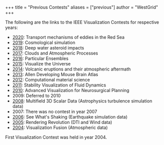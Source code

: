 +++
title = "Previous Contests"
aliases = ["previous"]
author = "WestGrid"
+++

The following are the links to the IEEE Visualization Contests for respective years:

- [2020](https://kaust-vislab.github.io/SciVis2020/index.html): Transport mechanisms of eddies in the Red Sea
- [2019](https://press3.mcs.anl.gov/2019-scivis-contest): Cosmological simulation
- [2018](http://sciviscontest.ieeevis.org/2018): Deep water asteroid impacts
- [2017](http://sciviscontest.ieeevis.org/2017): Clouds and Atmospheric Processes
- [2016](http://sciviscontest.ieeevis.org/2016): Particular Ensembles
- [2015](http://sciviscontest.ieeevis.org/2015): Visualize the Universe
- [2014](http://sciviscontest.ieeevis.org/2014): Volcanic eruptions and their atmospheric aftermath
- [2013](http://sciviscontest.ieeevis.org/2013): Allen Developing Mouse Brain Atlas
- [2012](http://sciviscontest.ieeevis.org/2012): Computational material science
- [2011](http://sciviscontest.ieeevis.org/2011): Stability Visualization of Fluid Dynamics
- [2010](http://sciviscontest.ieeevis.org/2010): Advanced Visualization for Neurosurgical Planning
- 2009: Deferred to 2010
- [2008](http://sciviscontest.ieeevis.org/2008): Multifield 3D Scalar Data (Astrophysics turbulence simulation data)
- 2007: There was no contest in year 2007
- [2006](http://sciviscontest.ieeevis.org/2006): See What's Shaking (Earthquake simulation data)
- [2005](http://sciviscontest.ieeevis.org/2005): Rendering Revolution (DTI and Wind data)
- [2004](http://sciviscontest.ieeevis.org/2004): Visualization Fusion (Atmospheric data)

First Visualization Contest was held in year 2004.
